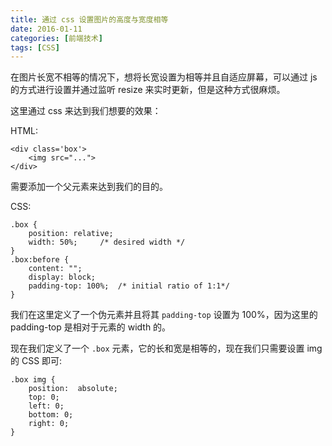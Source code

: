 ```yaml
---
title: 通过 css 设置图片的高度与宽度相等
date: 2016-01-11
categories: [前端技术]
tags: [CSS]
---
```


在图片长宽不相等的情况下，想将长宽设置为相等并且自适应屏幕，可以通过 js 的方式进行设置并通过监听 resize 来实时更新，但是这种方式很麻烦。

这里通过 css 来达到我们想要的效果：

HTML:
```
<div class='box'>
	<img src="...">
</div>
```
需要添加一个父元素来达到我们的目的。

CSS:
```
.box {
	position: relative;
	width: 50%;		/* desired width */
}
.box:before {
	content: "";
	display: block;
	padding-top: 100%; 	/* initial ratio of 1:1*/
}
```
我们在这里定义了一个伪元素并且将其 `padding-top` 设置为 100%，因为这里的 padding-top 是相对于元素的 width 的。

现在我们定义了一个 `.box` 元素，它的长和宽是相等的，现在我们只需要设置 img 的 CSS 即可:
```
.box img {
	position:  absolute;
	top: 0;
	left: 0;
	bottom: 0;
	right: 0;
}
```
